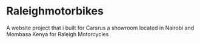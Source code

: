 # Raleighmotorbikes
A website project that i built for Carsrus a showroom located in Nairobi and Mombasa Kenya for Raleigh Motorcycles 
